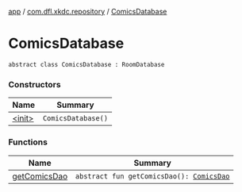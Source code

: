 [app](../../index.md) / [com.dfl.xkdc.repository](../index.md) / [ComicsDatabase](./index.md)

# ComicsDatabase

`abstract class ComicsDatabase : RoomDatabase`

### Constructors

| Name | Summary |
|---|---|
| [&lt;init&gt;](-init-.md) | `ComicsDatabase()` |

### Functions

| Name | Summary |
|---|---|
| [getComicsDao](get-comics-dao.md) | `abstract fun getComicsDao(): `[`ComicsDao`](../-comics-dao/index.md) |
